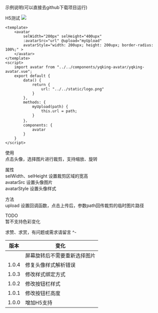示例说明(可以直接去github下载项目运行)

H5测试
<img src='http://www.snyvic.eu/static/m.png'/>

```
<template>
    <avatar
		selWidth="200px" selHeight="400upx"
		:avatarSrc="url" @upload="myUpload"
		avatarStyle="width: 200upx; height: 200upx; border-radius: 100%;" >
	</avatar>
</template>
<script>
    import avatar from "../../components/yqking-avatar/yqking-avatar.vue";
    export default {
    	data() {
			return {
				url: "../../static/logo.png"
			}
		},
        methods: {
            myUpload(path) {
                this.url = path;
            }
        }，
        components: {
            avatar
        }
    }
</script>
```



使用<br/>
点击头像，选择图片进行裁剪，支持缩放、旋转<br/>

属性<br/>
selWidth、selHeight 设置裁剪区域的宽高<br/>
avatarSrc 设置头像图片<br/>
avatarStyle 设置头像样式<br/>

方法<br/>
upload 设置回调函数，点击上传后，参数path回传裁剪的临时图片路径<br/>

TODO<br/>
暂不支持色彩变化<br/>

求赞、求赏，有问题或需求请留言 ^-





| 版本  | 变化                         |
| ----- | ---------------------------- |
|       | 屏幕旋转后不需要重新选择图片 |
| 1.0.4 | 修复头像样式解析错误         |
| 1.0.3 | 修改样式绑定方式             |
| 1.0.2 | 修改按钮栏样式               |
| 1.0.1 | 修改按钮栏高度               |
| 1.0.0 | 增加H5支持                   |
